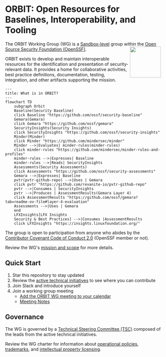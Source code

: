# ORBIT: Open Resources for Baselines, Interoperability, and Tooling

The ORBIT Working Group (WG) is a [Sandbox-level](https://github.com/ossf/tac/blob/main/process/working-group-lifecycle.md#to-become-sandbox) group within the [Open Source Security Foundation (OpenSSF)](https://openssf.org).
<img align="right" src="https://github.com/ossf/tac/blob/main/files/images/OpenSSF_StagesBadges_sandbox.svg" width="100" height="100">

ORBIT exists to develop and maintain interoperable resources for the identification and presentation of security-relevant data. It provides a home for collaborative activities, best practice definitions, documentation, testing, integration, and other artifacts supporting the mission.

```mermaid
---
title: What is in ORBIT?
---
flowchart TD
    subgraph Orbit
    Baseline(Security Baseline)
    click Baseline "https://github.com/ossf/security-baseline"
    Gemara(Gemara)
    click Gemara "https://github.com/ossf/gemara"
    SecurityInsights(Security Insights)
    click SecurityInsights "https://github.com/ossf/security-insights"
    Minder(Minder)
    click Minder "https://github.com/mindersec/minder"
    Minder -->|Evaluates| minder-rules(minder-rules)
    click minder-rules "https://github.com/mindersec/minder-rules-and-profiles"
    minder-rules -->|Expresses| Baseline
    minder-rules -->|Reads| SecurityInsights
    Assessments(Security Assessments)
    click Assessments "https://github.com/ossf/security-assessments"
    Gemara -->|Expresses| Baseline
    pvtr(pvtr-github-repo) -->|Uses | Gemara
    click pvtr "https://github.com/revanite-io/pvtr-github-repo"
    pvtr -->|Consumes | SecurityInsights
    pvtr -->|Produces | AssessmentResults(Gemara Layer 4)
    click AssessmentResults "https://github.com/ossf/gemara?tab=readme-ov-file#layer-4-evaluation"
    Assessments -->|Uses | Gemara
    end
    LFXInsights[LFX Insights
    Security & Best Practices] -->|Consumes |AssessmentResults
    click LFXInsights "https://insights.linuxfoundation.org/"
```

The group is open to participation from anyone who abides by the [Contributor Covenant Code of Conduct 2.0](https://www.contributor-covenant.org/version/2/0/code_of_conduct/) (OpenSSF member or not).

Review the WG's [mission and scope](CHARTER.md#1-mission-and-scope) for more details.

## Quick Start

1. Star this repository to stay updated
1. Review the [active technical initiatives](./CHARTER.md#active-technical-initiatives) to see where you can contribute
1. Join Slack and introduce yourself
1. Join a working group meeting
    - [Add the ORBIT WG meeting to your calendar](https://calendar.google.com/calendar/u/0/r/eventedit/copy/NmxoMTUzc20wbG80MzQxNWY4NGJicHJuMm5fMjAyNTA1MDhUMTcwMDAwWiBzNjN2b2VmaHA1aTlwZmx0YjVxNjduZ3Blc0Bn)
    - [Meeting Notes](https://docs.google.com/document/d/1Hf-SsjYaAvY2Nk_jJ2-aHMqgBi1qg7oIj3PJWsCEe0U/edit?tab=t.0#heading=h.omyjy2x7t74i)

## Governance

The WG is governed by a [Technical Steering Committee (TSC)](./CHARTER.md#2-technical-steering-committee) composed of the leads from the active technical initiatives.

Review the WG charter for information about [operational policies](./CHARTER.md#5-compliance-with-policies), [trademarks](./CHARTER.md#6-community-assets), and [intellectual property licensing](./CHARTER.md#7-intellectual-property-policy).
